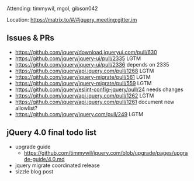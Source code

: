 Attending: timmywil, mgol, gibson042

Location: https://matrix.to/#/#jquery_meeting:gitter.im

## Issues & PRs
* https://github.com/jquery/download.jqueryui.com/pull/630
* https://github.com/jquery/jquery-ui/pull/2335 LGTM
* https://github.com/jquery/jquery-ui/pull/2336 depends on 2335
* https://github.com/jquery/api.jquery.com/pull/1268 LGTM
* https://github.com/jquery/jquery-migrate/pull/561 LGTM
* https://github.com/jquery/jquery-migrate/pull/559 LGTM
* https://github.com/jquery/eslint-config-jquery/pull/24 needs changes
* https://github.com/jquery/api.jquery.com/pull/1262 LGTM
* https://github.com/jquery/api.jquery.com/pull/1261 document new allowlist?
* https://github.com/jquery/jquery.com/pull/249 LGTM

## jQuery 4.0 final todo list
* upgrade guide
	- https://github.com/timmywil/jquery.com/blob/upgrade/pages/upgrade-guide/4.0.md
* jquery migrate coordinated release
* sizzle blog post
